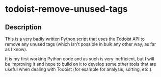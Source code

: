 # todoist-remove-unused-tags

## Description

This is a very badly written Python script that uses the Todoist API to remove any unused tags (which isn't possible in bulk any other way, as far as I know).

It is my first working Python code and as such is very inefficient, but I will be improving it and hope to build on it to develop some other tools that are useful when dealing with Todoist (for example for analysis, sorting, etc.).

